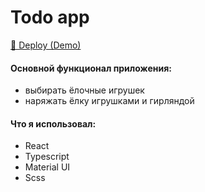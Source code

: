 # Todo app
<a href="https://text-editor-v1.netlify.app/">🚀 Deploy (Demo)</a>

#### Основной функционал приложения:
- выбирать ёлочные игрушек
- наряжать ёлку игрушками и гирляндой

#### Что я использовал:
- React
- Typescript
- Material UI
- Scss
